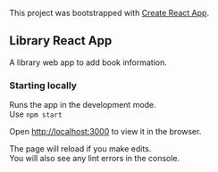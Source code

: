 This project was bootstrapped with [Create React App](https://github.com/facebook/create-react-app).

## Library React App

A library web app to add book information.

### Starting locally

Runs the app in the development mode.<br />
Use `npm start`

Open [http://localhost:3000](http://localhost:3000) to view it in the browser.

The page will reload if you make edits.<br />
You will also see any lint errors in the console.
